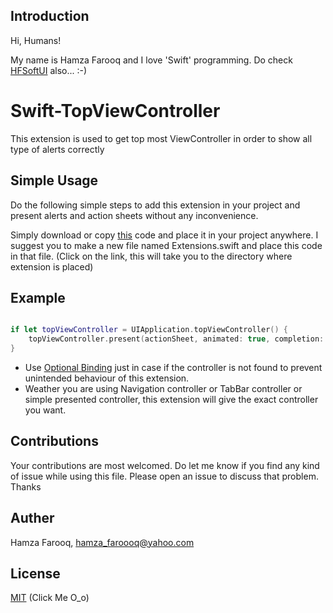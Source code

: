 ## Introduction

Hi, Humans!

My name is Hamza Farooq and I love 'Swift' programming. Do check [HFSoftUI](https://github.com/hamza-faroooq/HFSoftUI) also... :-)

# Swift-TopViewController
This extension is used to get top most ViewController in order to show all type of alerts correctly

## Simple Usage

Do the following simple steps to add this extension in your project and present alerts and action sheets without any inconvenience.

Simply download or copy [this](https://github.com/hamza-faroooq/Swift-TopViewController/blob/main/Extension.swift) code and place it in your project anywhere. I suggest you to make a new file named Extensions.swift and place this code in that file. (Click on the link, this will take you to the directory where extension is placed)

## Example

```swift

if let topViewController = UIApplication.topViewController() {
    topViewController.present(actionSheet, animated: true, completion: nil)
}

```

* Use [Optional Binding](https://developer.apple.com/documentation/swift/optional) just in case if the controller is not found to prevent unintended behaviour of this extension.
* Weather you are using Navigation controller or TabBar controller or simple presented controller, this extension will give the exact controller you want.

## Contributions

Your contributions are most welcomed. Do let me know if you find any kind of issue while using this file. Please open an issue to discuss that problem. Thanks

## Auther

Hamza Farooq, hamza_faroooq@yahoo.com

## License

[MIT](https://github.com/hamza-faroooq/Swift-TopViewController/blob/main/LICENSE) (Click Me O_o)

